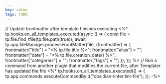 ```yaml
---
key: value
tags: TODO
---
```

// Update frontmatter after template finishes executing
<%*
tp.hooks.on_all_templates_executed(async () => {
  const file = tp.file.find_tfile(tp.file.path(true));
  await tp.app.fileManager.processFrontMatter(file, (frontmatter) => {
    frontmatter["title"] = "<% tp.file.title %>";
    frontmatter["alias"] = "";
    frontmatter["date"] = "<% tp.file.creation_date() %>";
    frontmatter["categories"] = "";
    frontmatter["tags"] = "";
  });
});
%>
// Run a command from another plugin that modifies the current file, after Templater has updated the file
<%*
tp.hooks.on_all_templates_executed(() => {
  tp.app.commands.executeCommandById("obsidian-linter:lint-file");
});
-%>
